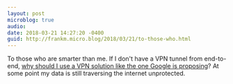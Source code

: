 ```yaml
---
layout: post
microblog: true
audio: 
date: 2018-03-21 14:27:20 -0400
guid: http://frankm.micro.blog/2018/03/21/to-those-who.html
---
```

To those who are smarter than me. If I don't have a VPN tunnel from end-to-end, [why should I use a VPN solution like the one Google is proposing](https://www.wired.com/story/alphabet-outline-vpn-software/)? At some point my data is still traversing the internet unprotected. 
